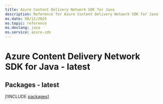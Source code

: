 ```yaml
---
title: Azure Content Delivery Network SDK for Java
description: Reference for Azure Content Delivery Network SDK for Java
ms.date: 08/12/2025
ms.topic: reference
ms.devlang: java
ms.service: azure-cdn
---
```

# Azure Content Delivery Network SDK for Java - latest
## Packages - latest
[!INCLUDE [packages](content-delivery-network-index.md)]